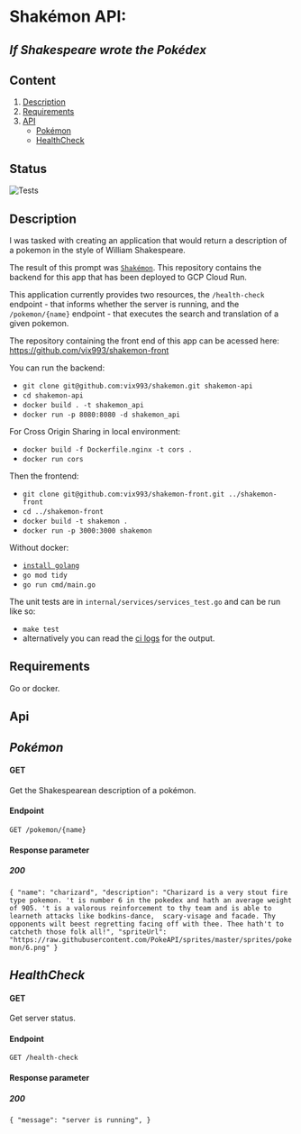 # Shakémon API:
## *If Shakespeare wrote the Pokédex*

## Content

1. [Description](#Motivation) 
2. [Requirements](#Requirements)
3. [API](#API)
    - [Pokémon](#Pokémon)
    - [HealthCheck](#HealthCheck)

## Status

![Tests](https://github.com/vix993/shakemon/actions/workflows/test.yml/badge.svg)

## Description

I was tasked with creating an application that would return a description of a pokemon in the style of William Shakespeare.

The result of this prompt was [`Shakémon`](https://shakemon.vercel.app/). This repository contains the backend for this app that has been deployed to GCP Cloud Run.

This application currently provides two resources, the `/health-check` endpoint - that informs whether the server is running, and the `/pokemon/{name}` endpoint - that executes the search and translation of a given pokemon.

The repository containing the front end of this app can be acessed here: https://github.com/vix993/shakemon-front

You can run the backend:
- `git clone git@github.com:vix993/shakemon.git shakemon-api`
- `cd shakemon-api`
- `docker build . -t shakemon_api`
- `docker run -p 8080:8080 -d shakemon_api`

For Cross Origin Sharing in local environment:
- `docker build -f Dockerfile.nginx -t cors .`
- `docker run cors`

Then the frontend:
- `git clone git@github.com:vix993/shakemon-front.git ../shakemon-front`
- `cd ../shakemon-front`
- `docker build -t shakemon .`
- `docker run -p 3000:3000 shakemon`

Without docker:
- [`install golang`](https://go.dev/doc/install)
- `go mod tidy`
- `go run cmd/main.go`

The unit tests are in `internal/services/services_test.go` and can be run like so:
- `make test`
- alternatively you can read the [ci logs](https://github.com/vix993/shakemon/actions) for the output.

## Requirements

Go or docker.

## Api
## *Pokémon*

#### GET
Get the Shakespearean description of a pokémon.
#### Endpoint
`GET /pokemon/{name}`
#### Response parameter
##### 200
`{
    "name": "charizard",
    "description": "Charizard is a very stout fire type pokemon. 't is number 6 in the pokedex and hath an average weight of 905. 't is a valorous reinforcement to thy team and is able to learneth attacks like bodkins-dance,  scary-visage and facade. Thy opponents wilt beest regretting facing off with thee. Thee hath't to catcheth those folk all!",
    "spriteUrl": "https://raw.githubusercontent.com/PokeAPI/sprites/master/sprites/pokemon/6.png"
}`
## *HealthCheck*

#### GET
Get server status.
#### Endpoint
`GET /health-check`
#### Response parameter
##### 200
`{
    "message": "server is running",
}`
